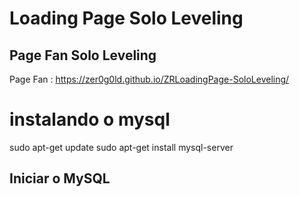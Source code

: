 # Loading Page Solo Leveling

## Page Fan Solo Leveling

Page Fan : https://zer0g0ld.github.io/ZRLoadingPage-SoloLeveling/

# instalando o mysql

sudo apt-get update
sudo apt-get install mysql-server

## Iniciar o MySQL